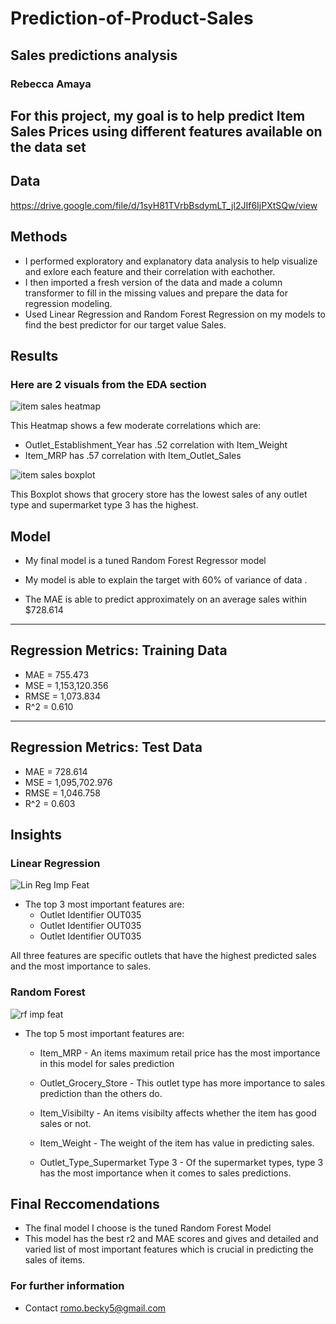# Prediction-of-Product-Sales

## Sales predictions analysis

###  Rebecca Amaya

## For this project, my goal is to help predict Item Sales Prices using different features available on the data set

## Data
https://drive.google.com/file/d/1syH81TVrbBsdymLT_jl2JIf6IjPXtSQw/view

## Methods
- I performed exploratory and explanatory data analysis to help visualize and exlore each feature and their correlation with eachother.
- I then imported a fresh version of the data and made a column transformer to fill in the missing values and prepare the data for regression modeling.
- Used Linear Regression and Random Forest Regression on my models to find the best predictor for our target value Sales.

## Results

### Here are 2 visuals from the EDA section

![item sales heatmap](https://github.com/rebeccabosneac/Prediction-of-Product-Sales/assets/144873201/617d8c4a-2eec-4139-a2e2-982d0ccadd7d)

This Heatmap shows a few moderate correlations which are: 
- Outlet_Establishment_Year has .52 correlation with Item_Weight
- Item_MRP has .57 correlation with Item_Outlet_Sales

![item sales boxplot](https://github.com/rebeccabosneac/Prediction-of-Product-Sales/assets/144873201/200f47f6-4a8d-4901-bc39-43e7b37faa94)

This Boxplot shows that grocery store has the lowest sales of any outlet type and supermarket type 3 has the highest.

## Model

- My final model is a tuned Random Forest Regressor model

- My model is able to explain the target with 60% of variance of data .

- The MAE is able to predict approximately on an average sales within $728.614

- ------------------------------------------------------------
Regression Metrics: Training Data
------------------------------------------------------------
- MAE = 755.473
- MSE = 1,153,120.356
- RMSE = 1,073.834
- R^2 = 0.610

------------------------------------------------------------
Regression Metrics: Test Data
------------------------------------------------------------
- MAE = 728.614
- MSE = 1,095,702.976
- RMSE = 1,046.758
- R^2 = 0.603

## Insights

### Linear Regression
![Lin Reg Imp Feat](https://github.com/rebeccabosneac/Prediction-of-Product-Sales/assets/144873201/8c8f88f2-1700-414c-81ae-9ba5c3ba996a)

- The top 3 most important features are:
    - Outlet Identifier OUT035
    - Outlet Identifier OUT035
    - Outlet Identifier OUT035

All three features are specific outlets that have the highest predicted sales and the most importance to sales.

### Random Forest
![rf imp feat](https://github.com/rebeccabosneac/Prediction-of-Product-Sales/assets/144873201/53c4c529-42da-42ef-9d82-427422089cdb)

- The top 5 most important features are:
    - Item_MRP - An items maximum retail price has the most importance in this model for sales prediction

    - Outlet_Grocery_Store - This outlet type has more importance to sales prediction than the others do.

    - Item_Visibilty - An items visibilty affects whether the item has good sales or not.

    - Item_Weight - The weight of the item has value in predicting sales.

    - Outlet_Type_Supermarket Type 3 - Of the supermarket types, type 3 has the most importance when it comes to sales predictions.

## Final Reccomendations
- The final model I choose is the tuned Random Forest Model
- This model has the best r2 and MAE scores and gives and detailed and varied list of most important features which is crucial in predicting the sales of items.

### For further information
- Contact romo.becky5@gmail.com
